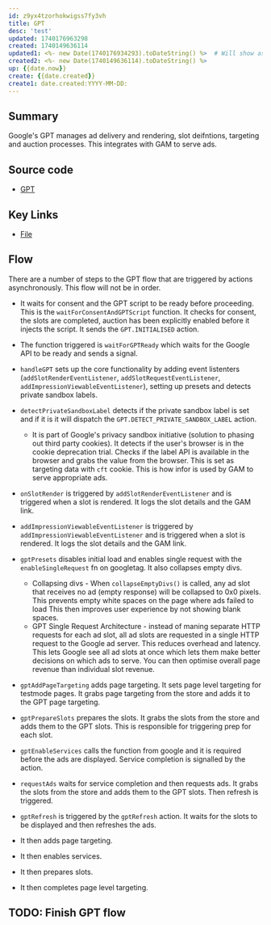 ```yaml
---
id: z9yx4tzorhokwigss7fy3vh
title: GPT
desc: 'test'
updated: 1740176963298
created: 1740149636114
updated1: <%- new Date(1740176934293).toDateString() %>  # Will show as "Fri Feb 21 2025"
created2: <%- new Date(1740149636114).toDateString() %>
up: {{date.now}}
create: {{date.created}}
create1: date.created:YYYY-MM-DD:
---
```

## Summary
Google's GPT manages ad delivery and rendering, slot deifntions, targeting and auction processes. This integrates with GAM to serve ads. 

## Source code
- [GPT](/ncu-ad-manager/src/Modules/GPT/GPT.ts)

## Key Links
- [File](/ncu-ad-manager/src/Modules/Slots/Slots.ts)

## Flow 
There are a number of steps to the GPT flow that are triggered by actions asynchronously. This flow will not be in order. 
- It waits for consent and the GPT script to be ready before proceeding. This is the `waitForConsentAndGPTScript` function. It checks for consent, the slots are completed, auction has been explicitly enabled before it injects the script. It sends the `GPT.INITIALISED` action.
- The function triggered is `waitForGPTReady` which waits for the Google API to be ready and sends a signal. 
- `handleGPT` sets up the core functionality by adding event listenters (`addSlotRenderEventListener`, `addSlotRequestEventListener`, `addImpressionViewableEventListener`), setting up presets and detects private sandbox labels. 
- `detectPrivateSandboxLabel` detects if the private sandbox label is set and if it is it will dispatch the `GPT.DETECT_PRIVATE_SANDBOX_LABEL` action. 
  - It is part of Google's privacy sandbox initiative (solution to phasing out third party cookies). It detects if the user's browser is in the cookie deprecation trial. Checks if the label API is available in the browser and grabs the value from the browser. This is set as targeting data with `cft` cookie. This is how infor is used by GAM to serve appropriate ads. 

-  `onSlotRender` is triggered by `addSlotRenderEventListener` and is triggered when a slot is rendered. It logs the slot details and the GAM link. 
- `addImpressionViewableEventListener` is triggered by `addImpressionViewableEventListener` and is triggered when a slot is rendered. It logs the slot details and the GAM link. 

- `gptPresets` disables initial load and enables single request with the `enableSingleRequest` fn on googletag. It also collapses empty divs. 
  - Collapsing divs - When `collapseEmptyDivs()` is called, any ad slot that receives no ad (empty response) will be collapsed to 0x0 pixels. This prevents empty white spaces on the page where ads failed to load This then improves user experience by not showing blank spaces.
  - GPT Single Request Architecture - instead of maning separate HTTP requests for each ad slot, all ad slots are requested in a single HTTP request to the Google ad server. This reduces overhead and latency. This lets Google see all ad slots at once which lets them make better decisions on which ads to serve. You can then optimise overall page revenue than individual slot revenue. 
- `gptAddPageTargeting` adds page targeting. It sets page level targeting for  testmode pages. It grabs page targeting from the store and adds it to the GPT page targeting. 
- `gptPrepareSlots` prepares the slots. It grabs the slots from the store and adds them to the GPT slots. This is responsible for triggering prep for each slot. 
- `gptEnableServices` calls the function from google and it is required before the ads are displayed. Service completion is signalled by the action. 
- `requestAds` waits for service completion and then requests ads. It grabs the slots from the store and adds them to the GPT slots. Then refresh is triggered. 
- `gptRefresh` is triggered by the `gptRefresh` action. It waits for the slots to be displayed and then refreshes the ads. 

- It then adds page targeting. 
- It then enables services. 
- It then prepares slots. 
- It then completes page level targeting. 

## TODO: Finish GPT flow